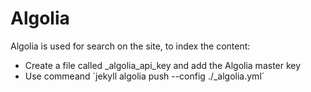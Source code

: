 # Algolia
Algolia is used for search on the site, to index the content:
* Create a file called _algolia_api_key and add the Algolia master key
* Use commeand ´jekyll algolia push --config ./_algolia.yml´